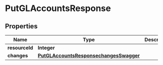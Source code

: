 
# PutGLAccountsResponse

## Properties
Name | Type | Description | Notes
------------ | ------------- | ------------- | -------------
**resourceId** | **Integer** |  |  [optional]
**changes** | [**PutGLAccountsResponsechangesSwagger**](PutGLAccountsResponsechangesSwagger.md) |  |  [optional]



